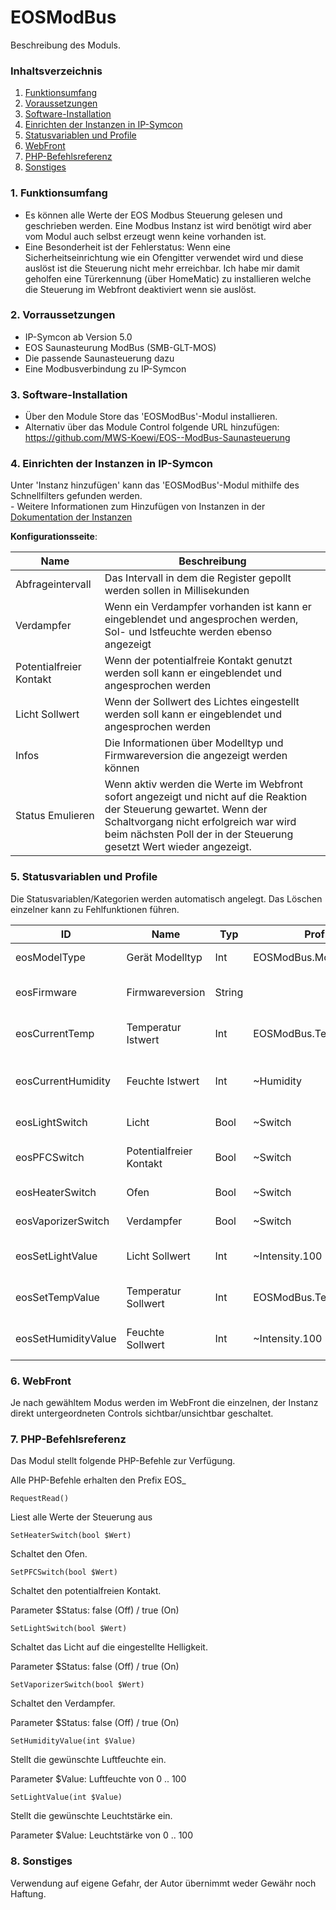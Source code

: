 # EOSModBus
Beschreibung des Moduls.

### Inhaltsverzeichnis

1. [Funktionsumfang](#1-funktionsumfang)
2. [Voraussetzungen](#2-voraussetzungen)
3. [Software-Installation](#3-software-installation)
4. [Einrichten der Instanzen in IP-Symcon](#4-einrichten-der-instanzen-in-ip-symcon)
5. [Statusvariablen und Profile](#5-statusvariablen-und-profile)
6. [WebFront](#6-webfront)
7. [PHP-Befehlsreferenz](#7-php-befehlsreferenz)
8. [Sonstiges](#8-sonstiges)

### 1. Funktionsumfang

* Es können alle Werte der EOS Modbus Steuerung gelesen und geschrieben werden. Eine Modbus Instanz ist wird benötigt wird aber vom Modul auch selbst erzeugt wenn keine vorhanden ist.
* Eine Besonderheit ist der Fehlerstatus: Wenn eine Sicherheitseinrichtung wie ein Ofengitter verwendet wird und diese auslöst ist die Steuerung nicht mehr erreichbar. Ich habe mir damit geholfen eine Türerkennung (über HomeMatic) zu installieren welche die Steuerung im Webfront deaktiviert wenn sie auslöst.

### 2. Vorraussetzungen

- IP-Symcon ab Version 5.0
- EOS Saunasteurung ModBus (SMB-GLT-MOS)
- Die passende Saunasteuerung dazu
- Eine Modbusverbindung zu IP-Symcon 

### 3. Software-Installation

* Über den Module Store das 'EOSModBus'-Modul installieren. 
* Alternativ über das Module Control folgende URL hinzufügen: https://github.com/MWS-Koewi/EOS--ModBus-Saunasteuerung

### 4. Einrichten der Instanzen in IP-Symcon

 Unter 'Instanz hinzufügen' kann das 'EOSModBus'-Modul mithilfe des Schnellfilters gefunden werden.  
	- Weitere Informationen zum Hinzufügen von Instanzen in der [Dokumentation der Instanzen](https://www.symcon.de/service/dokumentation/konzepte/instanzen/#Instanz_hinzufügen)

__Konfigurationsseite__:

Name                    | Beschreibung
----------------------- | ----------------------------------------------------------------------------------------------------------------------------------
Abfrageintervall        | Das Intervall in dem die Register gepollt werden sollen in Millisekunden
Verdampfer              | Wenn ein Verdampfer vorhanden ist kann er eingeblendet und angesprochen werden, Sol- und Istfeuchte werden ebenso angezeigt
Potentialfreier Kontakt | Wenn der potentialfreie Kontakt genutzt werden soll kann er eingeblendet und angesprochen werden
Licht Sollwert          | Wenn der Sollwert des Lichtes eingestellt werden soll kann er eingeblendet und angesprochen werden
Infos                   | Die Informationen über Modelltyp und Firmwareversion die angezeigt werden können
Status Emulieren        | Wenn aktiv werden die Werte im Webfront sofort angezeigt und nicht auf die Reaktion der Steuerung gewartet. Wenn der Schaltvorgang nicht erfolgreich war wird beim nächsten Poll der in der Steuerung gesetzt Wert wieder angezeigt.

### 5. Statusvariablen und Profile

Die Statusvariablen/Kategorien werden automatisch angelegt. Das Löschen einzelner kann zu Fehlfunktionen führen.

ID                  | Name                	| Typ    | Profil                   | Beschreibung
------------------- | ------------------------- | ------ | -------------------------| ---------------------------------------
eosModelType        | Gerät Modelltyp     	| Int    | EOSModBus.ModellType     | Modell des ModBus Gerätes
eosFirmware         | Firmwareversion     	| String | 		            | Firmwareversion des ModBus Gerätes
eosCurrentTemp      | Temperatur Istwert	| Int    | EOSModBus.Temperature2   | Ist Temperatur der Saunakabine
eosCurrentHumidity  | Feuchte Istwert     	| Int    | ~Humidity	     	    | Ist Luftfeuchtigkeit der Saunskabine
eosLightSwitch      | Licht               	| Bool   | ~Switch		    | Schalter für das Kabinenlicht
eosPFCSwitch        | Potentialfreier Kontakt 	| Bool   | ~Switch		    | Schalter für den potentialfreien Kontakt
eosHeaterSwitch     | Ofen                	| Bool   | ~Switch		    | Schalter für den Ofen
eosVaporizerSwitch  | Verdampfer          	| Bool   | ~Switch		    | Schalter für den Verdampfer
eosSetLightValue    | Licht Sollwert      	| Int    | ~Intensity.100	    | Soll Lichtintensität der Lampe
eosSetTempValue     | Temperatur Sollwert 	| Int    | EOSModBus.Temperature    | Soll Temperatur der Saunakabine
eosSetHumidityValue | Feuchte Sollwert    	| Int    | ~Intensity.100	    | Soll Luftfeuchtigkeit der Kabine

### 6. WebFront

Je nach gewähltem Modus werden im WebFront die einzelnen, der Instanz direkt untergeordneten Controls sichtbar/unsichtbar geschaltet.

### 7. PHP-Befehlsreferenz

Das Modul stellt folgende PHP-Befehle zur Verfügung.

Alle PHP-Befehle erhalten den Prefix EOS_

`RequestRead()`

Liest alle Werte der Steuerung aus

`SetHeaterSwitch(bool $Wert)`

Schaltet den Ofen. 

`SetPFCSwitch(bool $Wert)`

Schaltet den potentialfreien Kontakt. 

Parameter $Status: false (Off) / true (On)

`SetLightSwitch(bool $Wert)`

Schaltet das Licht auf die eingestellte Helligkeit.

Parameter $Status: false (Off) / true (On)

`SetVaporizerSwitch(bool $Wert)`

Schaltet den Verdampfer.

Parameter $Status: false (Off) / true (On)

`SetHumidityValue(int $Value)`

Stellt die gewünschte Luftfeuchte ein. 

Parameter $Value: Luftfeuchte von 0 .. 100

`SetLightValue(int $Value)`

Stellt die gewünschte Leuchtstärke ein. 

Parameter $Value: Leuchtstärke von 0 .. 100

### 8. Sonstiges
Verwendung auf eigene Gefahr, der Autor übernimmt weder Gewähr noch Haftung.
